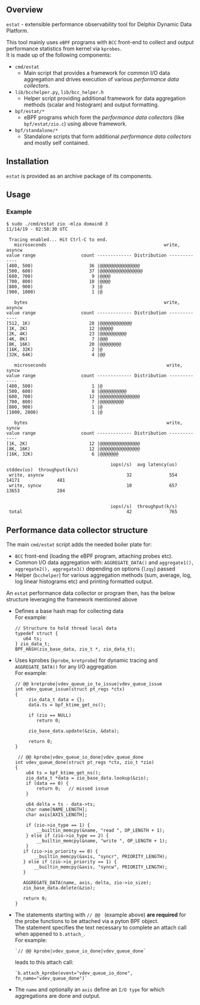 ## Overview

`estat` - extensible performance observability tool for Delphix Dynamic Data Platform.  

This tool mainly uses `eBPF` programs with `BCC` front-end to collect and output performance statistics from kernel via `kprobes`.  
It is made up of the following components:

- `cmd/estat`
     - Main script that provides a framework for common I/O data aggregation and drives execution of various *performance data collectors*. 
- `lib/bcchelper.py`, `lib/bcc_helper.h`
     - Helper script providing additional framework for data aggregation methods (scalar and histogram) and output formatting.
- `bpf/estat/*`
     - eBPF programs which form the *performance data collectors* (like `bpf/estat/zio.c`) using above framework.
- `bpf/standalone/*`
     - Standalone scripts that form additional *performance data collectors* and mostly self contained.

## Installation

`estat` is provided as an archive package of its components.

## Usage

### Example

```
$ sudo ./cmd/estat zio -mlza domain0 3
11/14/19 - 02:58:30 UTC

 Tracing enabled... Hit Ctrl-C to end.
   microseconds                                            write, asyncw
value range                 count ------------- Distribution -------------
[400, 500)                     36 |@@@@@@@@@@@@@@@
[500, 600)                     37 |@@@@@@@@@@@@@@@@
[600, 700)                      9 |@@@@
[700, 800)                     10 |@@@@
[800, 900)                      3 |@
[900, 1000)                     1 |@

   bytes                                                   write, asyncw
value range                 count ------------- Distribution -------------
[512, 1K)                      28 |@@@@@@@@@@@@
[1K, 2K)                       12 |@@@@@
[2K, 4K)                       23 |@@@@@@@@@@
[4K, 8K)                        7 |@@@
[8K, 16K)                      20 |@@@@@@@@
[16K, 32K)                      2 |@
[32K, 64K)                      4 |@@

   microseconds                                             write, syncw
value range                 count ------------- Distribution -------------
[400, 500)                      1 |@
[500, 600)                      8 |@@@@@@@@@@
[600, 700)                     12 |@@@@@@@@@@@@@@@
[700, 800)                      7 |@@@@@@@@@
[800, 900)                      1 |@
[1000, 2000)                    1 |@

   bytes                                                    write, syncw
value range                 count ------------- Distribution -------------
[1K, 2K)                       12 |@@@@@@@@@@@@@@@
[8K, 16K)                      12 |@@@@@@@@@@@@@@@
[16K, 32K)                      6 |@@@@@@@

                                       iops(/s)  avg latency(us)       stddev(us)  throughput(k/s)
 write, asyncw                               32              554            14171              481
 write, syncw                                10              657            13653              284


                                       iops(/s)  throughput(k/s)
 total                                       42              765

```

##  Performance data collector structure

The main `cmd/estat` script adds the needed boiler plate for:  

- `BCC` front-end (loading the eBPF program, attaching probes etc).
- Common I/O data aggregation with: `AGGREGATE_DATA()` and `aggregate1(), aggregate2(), aggregate3()` depending on options (`lzqy`) passed
- Helper (`bcchelper`) for various aggregation methods (sum, average, log, log linear histograms etc) and printing formatted output.  

An `estat` performance data collector or program then, has the below structure leveraging the framework mentioned above  

- Defines a base hash map for collecting data  
    For example:

    ```
    // Structure to hold thread local data
    typedef struct {
       u64 ts;
    } zio_data_t;
    BPF_HASH(zio_base_data, zio_t *, zio_data_t);
    ```

- Uses kprobes (`kprobe`, `kretprobe`) for dynamic tracing and `AGGREGATE_DATA()` for any I/O aggregation  
    For example:

    ```
    // @@ kretprobe|vdev_queue_io_to_issue|vdev_queue_issue
    int vdev_queue_issue(struct pt_regs *ctx)
    {
         zio_data_t data = {};
         data.ts = bpf_ktime_get_ns();
     
         if (zio == NULL)
            return 0;
     
         zio_base_data.update(&zio, &data);
     
         return 0;
    }
     
     // @@ kprobe|vdev_queue_io_done|vdev_queue_done
    int vdev_queue_done(struct pt_regs *ctx, zio_t *zio)
    {
        u64 ts = bpf_ktime_get_ns();
        zio_data_t *data = zio_base_data.lookup(&zio);
        if (data == 0) {
            return 0;   // missed issue
        }
    
        u64 delta = ts - data->ts;
        char name[NAME_LENGTH];
        char axis[AXIS_LENGTH];
    
        if (zio->io_type == 1) {
            __builtin_memcpy(&name, "read ", OP_LENGTH + 1);
        } else if (zio->io_type == 2) {
            __builtin_memcpy(&name, "write ", OP_LENGTH + 1);
        }
       if (zio->io_priority == 0) {
           __builtin_memcpy(&axis, "syncr", PRIORITY_LENGTH);
       } else if (zio->io_priority == 1) {
           __builtin_memcpy(&axis, "syncw", PRIORITY_LENGTH);
       }
    
       AGGREGATE_DATA(name, axis, delta, zio->io_size);
       zio_base_data.delete(&zio);
    
       return 0;
    }
    ```

- The statements starting with `// @@ ` (example above) **are required** for the probe functions to be attached via a pyton BPF object.  
  The statement specifies the text necessary to complete an attach call when appened to `b.attach_`.  
  For example:

      `// @@ kprobe|vdev_queue_io_done|vdev_queue_done`

    leads to this attach call:

      `b.attach_kprobe(event="vdev_queue_io_done", fn_name="vdev_queue_done")`

- The `name` and optionally an `axis` define an `I/O type` for which aggregations are done and output.


